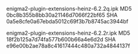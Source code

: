 enigma2-plugin-extensions-heinz-6.2.2q.ipk
MD5 0bc8b355b8bb30a21146d7066f22bf65
SHA 0a5e8cfe0a67ebda5012c69f3b7b8745ac3944bf

enigma2-plugin-extensions-heinz-6.2.2r.ipk
MD5 18f2b125a7d74fa577b600b66a4e6d2d
SHA e96e00b2ae78a8c41617444c480a732a4844137f

